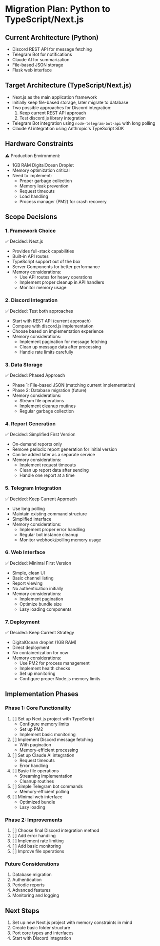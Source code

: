 # Migration Plan: Python to TypeScript/Next.js

## Current Architecture (Python)
- Discord REST API for message fetching
- Telegram Bot for notifications
- Claude AI for summarization
- File-based JSON storage
- Flask web interface

## Target Architecture (TypeScript/Next.js)
- Next.js as the main application framework
- Initially keep file-based storage, later migrate to database
- Two possible approaches for Discord integration:
  1. Keep current REST API approach
  2. Test discord.js library integration
- Telegram Bot integration using `node-telegram-bot-api` with long polling
- Claude AI integration using Anthropic's TypeScript SDK

## Hardware Constraints
⚠️ Production Environment:
- 1GB RAM DigitalOcean Droplet
- Memory optimization critical
- Need to implement:
  - Proper garbage collection
  - Memory leak prevention
  - Request timeouts
  - Load handling
  - Process manager (PM2) for crash recovery

## Scope Decisions

### 1. Framework Choice
✅ Decided: Next.js
- Provides full-stack capabilities
- Built-in API routes
- TypeScript support out of the box
- Server Components for better performance
- Memory considerations:
  - Use API routes for heavy operations
  - Implement proper cleanup in API handlers
  - Monitor memory usage

### 2. Discord Integration
✅ Decided: Test both approaches
- Start with REST API (current approach)
- Compare with discord.js implementation
- Choose based on implementation experience
- Memory considerations:
  - Implement pagination for message fetching
  - Clean up message data after processing
  - Handle rate limits carefully

### 3. Data Storage
✅ Decided: Phased Approach
- Phase 1: File-based JSON (matching current implementation)
- Phase 2: Database migration (future)
- Memory considerations:
  - Stream file operations
  - Implement cleanup routines
  - Regular garbage collection

### 4. Report Generation
✅ Decided: Simplified First Version
- On-demand reports only
- Remove periodic report generation for initial version
- Can be added later as a separate service
- Memory considerations:
  - Implement request timeouts
  - Clean up report data after sending
  - Handle one report at a time

### 5. Telegram Integration
✅ Decided: Keep Current Approach
- Use long polling
- Maintain existing command structure
- Simplified interface
- Memory considerations:
  - Implement proper error handling
  - Regular bot instance cleanup
  - Monitor webhook/polling memory usage

### 6. Web Interface
✅ Decided: Minimal First Version
- Simple, clean UI
- Basic channel listing
- Report viewing
- No authentication initially
- Memory considerations:
  - Implement pagination
  - Optimize bundle size
  - Lazy loading components

### 7. Deployment
✅ Decided: Keep Current Strategy
- DigitalOcean droplet (1GB RAM)
- Direct deployment
- No containerization for now
- Memory considerations:
  - Use PM2 for process management
  - Implement health checks
  - Set up monitoring
  - Configure proper Node.js memory limits

## Implementation Phases

### Phase 1: Core Functionality
1. [ ] Set up Next.js project with TypeScript
   - Configure memory limits
   - Set up PM2
   - Implement basic monitoring
2. [ ] Implement Discord message fetching
   - With pagination
   - Memory-efficient processing
3. [ ] Set up Claude AI integration
   - Request timeouts
   - Error handling
4. [ ] Basic file operations
   - Streaming implementation
   - Cleanup routines
5. [ ] Simple Telegram bot commands
   - Memory-efficient polling
6. [ ] Minimal web interface
   - Optimized bundle
   - Lazy loading

### Phase 2: Improvements
1. [ ] Choose final Discord integration method
2. [ ] Add error handling
3. [ ] Implement rate limiting
4. [ ] Add basic monitoring
5. [ ] Improve file operations

### Future Considerations
1. Database migration
2. Authentication
3. Periodic reports
4. Advanced features
5. Monitoring and logging

## Next Steps
1. Set up new Next.js project with memory constraints in mind
2. Create basic folder structure
3. Port core types and interfaces
4. Start with Discord integration 